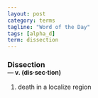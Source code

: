 ```yaml
---
layout: post
category: terms
tagline: "Word of the Day"
tags: [alpha_d]
term: dissection
---
```


<h3>Dissection<br/> <small>&mdash; v. (dis<span>&middot;</span>sec<span>&middot;</span>tion)</small></h3>
<p><ol><li>death in a localize region</li>
</ol></p>
